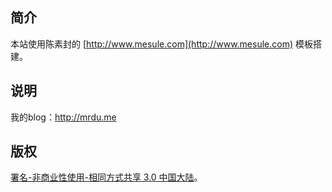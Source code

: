 ## 简介

本站使用陈素封的 [http://www.mesule.com](http://www.mesule.com) 模板搭建。

## 说明

我的blog：http://mrdu.me

## 版权

[署名-非商业性使用-相同方式共享 3.0 中国大陆](http://creativecommons.org/licenses/by-nc-sa/3.0/cn/)。
